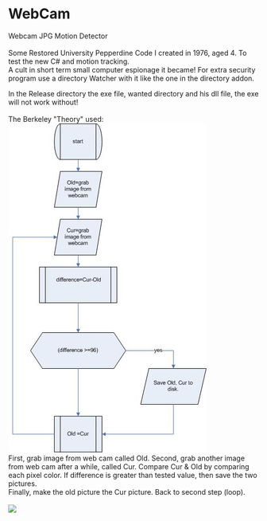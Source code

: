 # WebCam
Webcam JPG Motion Detector<br /><br />
Some Restored University Pepperdine Code I created in 1976, aged 4. To test the new C# and motion tracking.<br />
A cult in short term small computer espionage it became! For extra security program use a directory Watcher with it like the one in the directory addon.<br />

In the Release directory the exe file, wanted directory and his dll file, the exe will not work without!<br /><br />
The Berkeley "Theory" used:<br />
<img src="https://github.com/RayColt/WebCam/blob/master/Resources/the-berkeley-theory.jpg" /><br />
First, grab image from web cam called Old. Second, grab another image from web cam after a while, called Cur. Compare Cur & Old by comparing each pixel color. 
If difference is greater than tested value, then save the two pictures.<br />
Finally, make the old picture the Cur picture. Back to second step (loop).
<br /><br />
<img src="https://github.com/RayColt/WebCam/blob/master/bin/Release/wanted/webcam.jpg" /><br />
